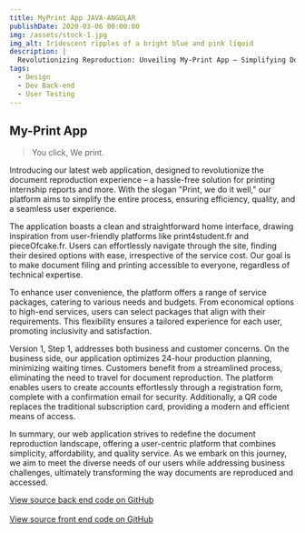 ```yaml
---
title: MyPrint App JAVA-ANGULAR
publishDate: 2020-03-06 00:00:00
img: /assets/stock-1.jpg
img_alt: Iridescent ripples of a bright blue and pink liquid
description: |
  Revolutionizing Reproduction: Unveiling My-Print App – Simplifying Document Printing with Efficiency and Quality!
tags:
  - Design
  - Dev Back-end
  - User Testing
---
```


## My-Print App

> You click, We print.

Introducing our latest web application, designed to revolutionize the document reproduction experience – a hassle-free solution for printing internship reports and more. With the slogan "Print, we do it well," our platform aims to simplify the entire process, ensuring efficiency, quality, and a seamless user experience.

The application boasts a clean and straightforward home interface, drawing inspiration from user-friendly platforms like print4student.fr and pieceOfcake.fr. Users can effortlessly navigate through the site, finding their desired options with ease, irrespective of the service cost. Our goal is to make document filing and printing accessible to everyone, regardless of technical expertise.

To enhance user convenience, the platform offers a range of service packages, catering to various needs and budgets. From economical options to high-end services, users can select packages that align with their requirements. This flexibility ensures a tailored experience for each user, promoting inclusivity and satisfaction.

Version 1, Step 1, addresses both business and customer concerns. On the business side, our application optimizes 24-hour production planning, minimizing waiting times. Customers benefit from a streamlined process, eliminating the need to travel for document reproduction. The platform enables users to create accounts effortlessly through a registration form, complete with a confirmation email for security. Additionally, a QR code replaces the traditional subscription card, providing a modern and efficient means of access.

In summary, our web application strives to redefine the document reproduction landscape, offering a user-centric platform that combines simplicity, affordability, and quality service. As we embark on this journey, we aim to meet the diverse needs of our users while addressing business challenges, ultimately transforming the way documents are reproduced and accessed.


<p><a href="https://github.com/SlimChi/myprint_back" target="_blank">View source back end code on GitHub</a> </br></br>
<a href="https://github.com/SlimChi/MyPrint-FRONT-ANGULAR" target="_blank">View source front end code on GitHub</a>
</p>
